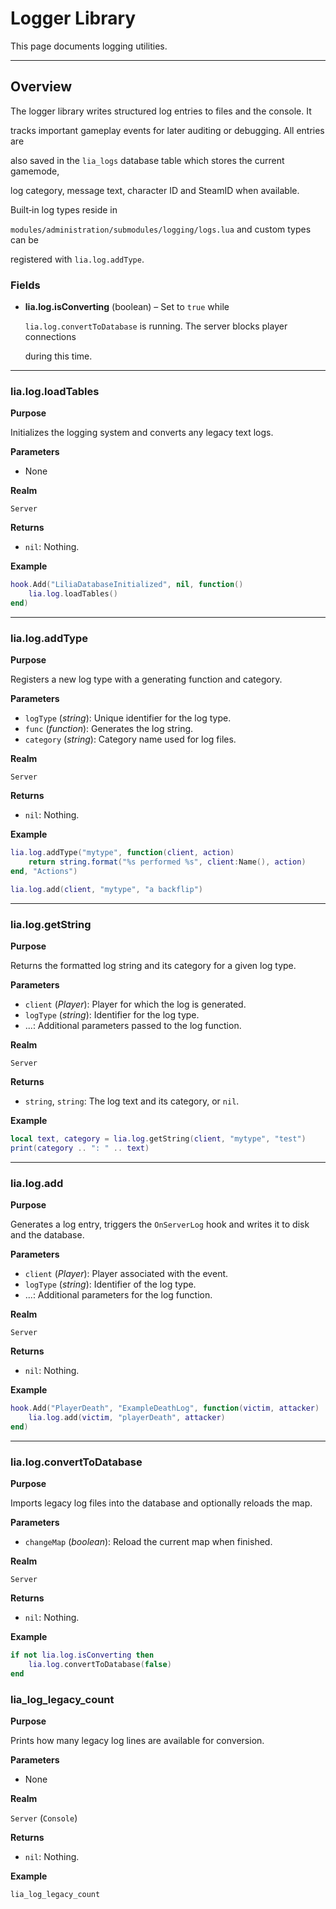 # Logger Library

This page documents logging utilities.

---

## Overview

The logger library writes structured log entries to files and the console. It

tracks important gameplay events for later auditing or debugging. All entries are

also saved in the `lia_logs` database table which stores the current gamemode,

log category, message text, character ID and SteamID when available.

Built‑in log types reside in

`modules/administration/submodules/logging/logs.lua` and custom types can be

registered with `lia.log.addType`.

### Fields

* **lia.log.isConverting** (boolean) – Set to `true` while

  `lia.log.convertToDatabase` is running. The server blocks player connections

  during this time.

---

### lia.log.loadTables

**Purpose**

Initializes the logging system and converts any legacy text logs.

**Parameters**

* None

**Realm**

`Server`

**Returns**

* `nil`: Nothing.

**Example**

```lua
hook.Add("LiliaDatabaseInitialized", nil, function()
    lia.log.loadTables()
end)
```

---

### lia.log.addType

**Purpose**

Registers a new log type with a generating function and category.

**Parameters**

* `logType` (*string*): Unique identifier for the log type.
* `func` (*function*): Generates the log string.
* `category` (*string*): Category name used for log files.

**Realm**

`Server`

**Returns**

* `nil`: Nothing.

**Example**

```lua
lia.log.addType("mytype", function(client, action)
    return string.format("%s performed %s", client:Name(), action)
end, "Actions")

lia.log.add(client, "mytype", "a backflip")
```

---

### lia.log.getString

**Purpose**

Returns the formatted log string and its category for a given log type.

**Parameters**

* `client` (*Player*): Player for which the log is generated.
* `logType` (*string*): Identifier for the log type.
* ...: Additional parameters passed to the log function.

**Realm**

`Server`

**Returns**

* `string`, `string`: The log text and its category, or `nil`.

**Example**

```lua
local text, category = lia.log.getString(client, "mytype", "test")
print(category .. ": " .. text)
```

---

### lia.log.add

**Purpose**

Generates a log entry, triggers the `OnServerLog` hook and writes it to disk and the database.

**Parameters**

* `client` (*Player*): Player associated with the event.
* `logType` (*string*): Identifier of the log type.
* ...: Additional parameters for the log function.

**Realm**

`Server`

**Returns**

* `nil`: Nothing.

**Example**

```lua
hook.Add("PlayerDeath", "ExampleDeathLog", function(victim, attacker)
    lia.log.add(victim, "playerDeath", attacker)
end)
```

---

### lia.log.convertToDatabase

**Purpose**

Imports legacy log files into the database and optionally reloads the map.

**Parameters**

* `changeMap` (*boolean*): Reload the current map when finished.

**Realm**

`Server`

**Returns**

* `nil`: Nothing.

**Example**

```lua
if not lia.log.isConverting then
    lia.log.convertToDatabase(false)
end
```

### lia_log_legacy_count


**Purpose**

Prints how many legacy log lines are available for conversion.

**Parameters**

* None

**Realm**

`Server` (`Console`)

**Returns**

* `nil`: Nothing.

**Example**

```bash
lia_log_legacy_count
```



